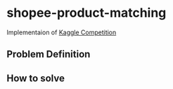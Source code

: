 # shopee-product-matching

Implementaion of [Kaggle Competition](https://www.kaggle.com/c/shopee-product-matching)

## Problem Definition

## How to solve
